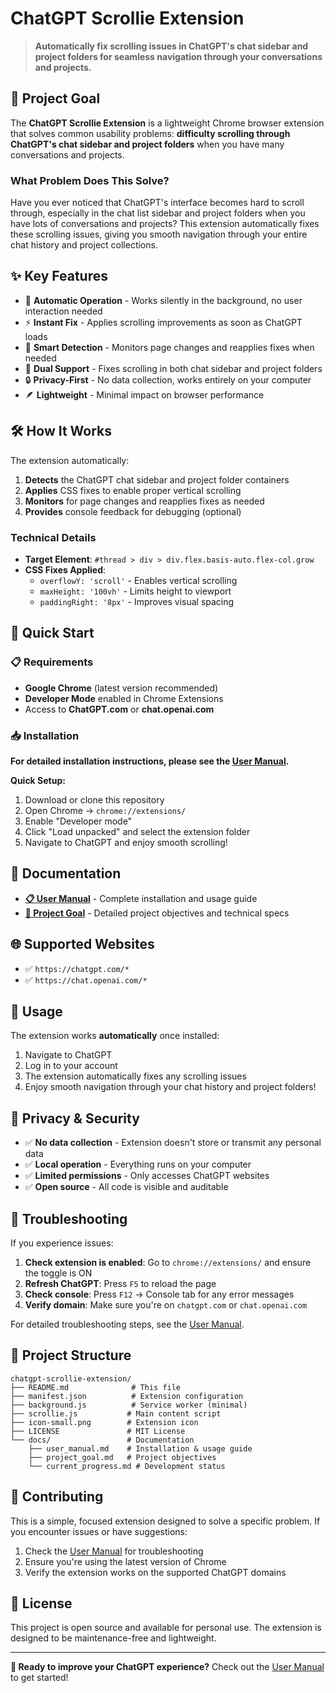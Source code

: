 # ChatGPT Scrollie Extension

> **Automatically fix scrolling issues in ChatGPT's chat sidebar and project folders for seamless navigation through your conversations and projects.**

## 🎯 Project Goal

The **ChatGPT Scrollie Extension** is a lightweight Chrome browser extension that solves common usability problems: **difficulty scrolling through ChatGPT's chat sidebar and project folders** when you have many conversations and projects.

### What Problem Does This Solve?

Have you ever noticed that ChatGPT's interface becomes hard to scroll through, especially in the chat list sidebar and project folders when you have lots of conversations and projects? This extension automatically fixes these scrolling issues, giving you smooth navigation through your entire chat history and project collections.

## ✨ Key Features

- 🔄 **Automatic Operation** - Works silently in the background, no user interaction needed
- ⚡ **Instant Fix** - Applies scrolling improvements as soon as ChatGPT loads
- 🎯 **Smart Detection** - Monitors page changes and reapplies fixes when needed
- 📁 **Dual Support** - Fixes scrolling in both chat sidebar and project folders
- 🔒 **Privacy-First** - No data collection, works entirely on your computer
- 🪶 **Lightweight** - Minimal impact on browser performance

## 🛠 How It Works

The extension automatically:

1. **Detects** the ChatGPT chat sidebar and project folder containers
2. **Applies** CSS fixes to enable proper vertical scrolling
3. **Monitors** for page changes and reapplies fixes as needed
4. **Provides** console feedback for debugging (optional)

### Technical Details

- **Target Element**: `#thread > div > div.flex.basis-auto.flex-col.grow`
- **CSS Fixes Applied**:
  - `overflowY: 'scroll'` - Enables vertical scrolling
  - `maxHeight: '100vh'` - Limits height to viewport
  - `paddingRight: '8px'` - Improves visual spacing

## 🚀 Quick Start

### 📋 Requirements

- **Google Chrome** (latest version recommended)
- **Developer Mode** enabled in Chrome Extensions
- Access to **ChatGPT.com** or **chat.openai.com**

### 📥 Installation

**For detailed installation instructions, please see the [User Manual](docs/user_manual.md).**

**Quick Setup:**
1. Download or clone this repository
2. Open Chrome → `chrome://extensions/`
3. Enable "Developer mode"
4. Click "Load unpacked" and select the extension folder
5. Navigate to ChatGPT and enjoy smooth scrolling!

## 📖 Documentation

- **[📋 User Manual](docs/user_manual.md)** - Complete installation and usage guide
- **[🎯 Project Goal](docs/project_goal.md)** - Detailed project objectives and technical specs

## 🌐 Supported Websites

- ✅ `https://chatgpt.com/*`
- ✅ `https://chat.openai.com/*`

## 🔧 Usage

The extension works **automatically** once installed:

1. Navigate to ChatGPT
2. Log in to your account
3. The extension automatically fixes any scrolling issues
4. Enjoy smooth navigation through your chat history and project folders!

## 🔐 Privacy & Security

- ✅ **No data collection** - Extension doesn't store or transmit any personal data
- ✅ **Local operation** - Everything runs on your computer
- ✅ **Limited permissions** - Only accesses ChatGPT websites
- ✅ **Open source** - All code is visible and auditable

## 🐛 Troubleshooting

If you experience issues:

1. **Check extension is enabled**: Go to `chrome://extensions/` and ensure the toggle is ON
2. **Refresh ChatGPT**: Press `F5` to reload the page
3. **Check console**: Press `F12` → Console tab for any error messages
4. **Verify domain**: Make sure you're on `chatgpt.com` or `chat.openai.com`

For detailed troubleshooting steps, see the [User Manual](docs/user_manual.md#troubleshooting).

## 📁 Project Structure

```
chatgpt-scrollie-extension/
├── README.md              # This file
├── manifest.json          # Extension configuration
├── background.js          # Service worker (minimal)
├── scrollie.js           # Main content script
├── icon-small.png        # Extension icon
├── LICENSE               # MIT License
└── docs/                 # Documentation
    ├── user_manual.md    # Installation & usage guide
    ├── project_goal.md   # Project objectives
    └── current_progress.md # Development status
```

## 🤝 Contributing

This is a simple, focused extension designed to solve a specific problem. If you encounter issues or have suggestions:

1. Check the [User Manual](docs/user_manual.md) for troubleshooting
2. Ensure you're using the latest version of Chrome
3. Verify the extension works on the supported ChatGPT domains

## 📄 License

This project is open source and available for personal use. The extension is designed to be maintenance-free and lightweight.

---

**🎉 Ready to improve your ChatGPT experience?** 
Check out the [User Manual](docs/user_manual.md) to get started! 